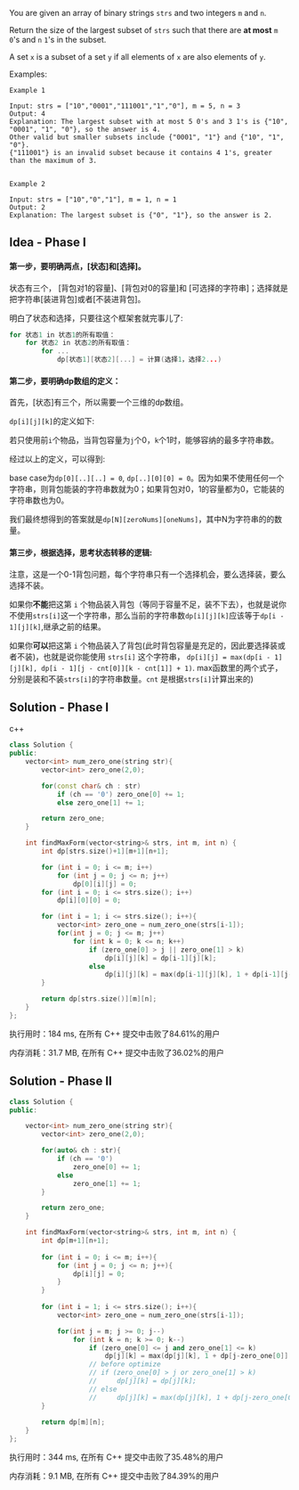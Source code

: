
You are given an array of binary strings `strs` and two integers `m` and `n`.

Return the size of the largest subset of `strs` such that there are **at most** `m` `0`'s and `n` `1`'s in the subset.

A set `x` is a subset of a set `y` if all elements of `x` are also elements of `y`.


Examples:

```
Example 1

Input: strs = ["10","0001","111001","1","0"], m = 5, n = 3
Output: 4
Explanation: The largest subset with at most 5 0's and 3 1's is {"10", "0001", "1", "0"}, so the answer is 4.
Other valid but smaller subsets include {"0001", "1"} and {"10", "1", "0"}.
{"111001"} is an invalid subset because it contains 4 1's, greater than the maximum of 3.


Example 2

Input: strs = ["10","0","1"], m = 1, n = 1
Output: 2
Explanation: The largest subset is {"0", "1"}, so the answer is 2.
```

## Idea - Phase I

#### 第一步，要明确两点，[状态]和[选择]。

状态有三个， [背包对1的容量]、[背包对0的容量]和 [可选择的字符串]；选择就是把字符串[装进背包]或者[不装进背包]。

明白了状态和选择，只要往这个框架套就完事儿了:

```c
for 状态1 in 状态1的所有取值：
    for 状态2 in 状态2的所有取值：
        for ...
            dp[状态1][状态2][...] = 计算(选择1，选择2...)
```

#### 第二步，要明确dp数组的定义：

首先，[状态]有三个，所以需要一个三维的dp数组。

`dp[i][j][k]`的定义如下:

若只使用前`i`个物品，当背包容量为`j`个0，`k`个1时，能够容纳的最多字符串数。

经过以上的定义，可以得到:

base case为`dp[0][..][..] = 0`, `dp[..][0][0] = 0`。因为如果不使用任何一个字符串，则背包能装的字符串数就为0；如果背包对0，1的容量都为0，它能装的字符串数也为0。

我们最终想得到的答案就是`dp[N][zeroNums][oneNums]`，其中N为字符串的的数量。

#### 第三步，根据选择，思考状态转移的逻辑:

注意，这是一个0-1背包问题，每个字符串只有一个选择机会，要么选择装，要么选择不装。

如果你**不能**把这第 `i` 个物品装入背包（等同于容量不足，装不下去），也就是说你不使用`strs[i]`这一个字符串，那么当前的字符串数`dp[i][j][k]`应该等于`dp[i - 1][j][k]`,继承之前的结果。

如果你**可以**把这第 `i` 个物品装入了背包(此时背包容量是充足的，因此要选择装或者不装)，也就是说你能使用 `strs[i]` 这个字符串， `dp[i][j] = max(dp[i - 1][j][k], dp[i - 1][j - cnt[0]][k - cnt[1]] + 1)`. max函数里的两个式子，分别是装和不装`strs[i]`的字符串数量。`cnt` 是根据`strs[i]`计算出来的)

## Solution - Phase I

c++
```c++
class Solution {
public:
    vector<int> num_zero_one(string str){
        vector<int> zero_one(2,0);

        for(const char& ch : str)
            if (ch == '0') zero_one[0] += 1;
            else zero_one[1] += 1;

        return zero_one;
    }

    int findMaxForm(vector<string>& strs, int m, int n) {
        int dp[strs.size()+1][m+1][n+1];

        for (int i = 0; i <= m; i++)
            for (int j = 0; j <= n; j++)
                dp[0][i][j] = 0;
        for (int i = 0; i <= strs.size(); i++)
            dp[i][0][0] = 0;

        for (int i = 1; i <= strs.size(); i++){
            vector<int> zero_one = num_zero_one(strs[i-1]);
            for(int j = 0; j <= m; j++)
                for (int k = 0; k <= n; k++)
                    if (zero_one[0] > j || zero_one[1] > k)
                        dp[i][j][k] = dp[i-1][j][k];
                    else
                        dp[i][j][k] = max(dp[i-1][j][k], 1 + dp[i-1][j-zero_one[0]][k-zero_one[1]]);  
        }

        return dp[strs.size()][m][n];
    }
};
```

执行用时：184 ms, 在所有 C++ 提交中击败了84.61%的用户

内存消耗：31.7 MB, 在所有 C++ 提交中击败了36.02%的用户

## Solution - Phase II

```c++
class Solution {
public:

    vector<int> num_zero_one(string str){
        vector<int> zero_one(2,0);

        for(auto& ch : str){
            if (ch == '0')
                zero_one[0] += 1;
            else
                zero_one[1] += 1;
        }

        return zero_one;
    }

    int findMaxForm(vector<string>& strs, int m, int n) {
        int dp[m+1][n+1];
        
        for (int i = 0; i <= m; i++){
            for (int j = 0; j <= n; j++){
                dp[i][j] = 0;
            }
        }
        
        for (int i = 1; i <= strs.size(); i++){
            vector<int> zero_one = num_zero_one(strs[i-1]);

            for(int j = m; j >= 0; j--)
                for (int k = n; k >= 0; k--)
                    if (zero_one[0] <= j and zero_one[1] <= k)
                        dp[j][k] = max(dp[j][k], 1 + dp[j-zero_one[0]][k-zero_one[1]]); 
                    // before optimize
                    // if (zero_one[0] > j or zero_one[1] > k)
                    //     dp[j][k] = dp[j][k];
                    // else
                    //     dp[j][k] = max(dp[j][k], 1 + dp[j-zero_one[0]][k-zero_one[1]]); 
        }
        
        return dp[m][n];
    }
};
```

执行用时：344 ms, 在所有 C++ 提交中击败了35.48%的用户

内存消耗：9.1 MB, 在所有 C++ 提交中击败了84.39%的用户
